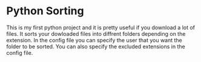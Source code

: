 # Python Sorting
This is my first python project and it is pretty useful if you download a lot of files.
It sorts your dowloaded files into diffrent folders depending on the extension.
In the config file you can specify the user that you want the folder to be sorted.
You can also specify the excluded extensions in the config file.
